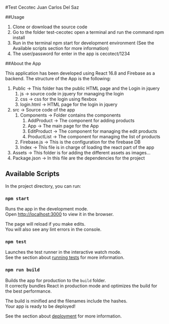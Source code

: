 #Test Cecotec Juan Carlos Del Saz

##Usage

1. Clone or download the source code
2. Go to the folder test-cecotec open a terminal and run the command npm install
3. Run in the terminal npm start for development environment (See the Available scripts section for more information)
4. The user/password for enter in the app is cecotect/1234

##About the App

This application has been developed using React 16.8 and Firebase as a backend.
The structure of the App is the following:

1. Public -> This folder has the public HTML page and the Login in jquery
   1. js -> source code in jquery for managing the login
   2. css -> css for the login using flexbox
   3. login.html -> HTML page for the login in jquery
2. src -> Source code of the app
   1. Components -> Folder contains the components
      1. AddProduct -> The component for adding products
      2. App -> The main page for the App
      3. EditProduct -> The component for managing the edit products
      4. ProductList -> The component for managing the list of products
   2. Firebase.js -> This is the configuration for the firebase DB
   3. Index -> This file is in charge of loading the react part of the app
3. Assets -> This folder is for adding the different assets as images...
4. Package.json -> In this file are the dependencies for the project

## Available Scripts

In the project directory, you can run:

### `npm start`

Runs the app in the development mode.<br>
Open [http://localhost:3000](http://localhost:3000) to view it in the browser.

The page will reload if you make edits.<br>
You will also see any lint errors in the console.

### `npm test`

Launches the test runner in the interactive watch mode.<br>
See the section about [running tests](https://facebook.github.io/create-react-app/docs/running-tests) for more information.

### `npm run build`

Builds the app for production to the `build` folder.<br>
It correctly bundles React in production mode and optimizes the build for the best performance.

The build is minified and the filenames include the hashes.<br>
Your app is ready to be deployed!

See the section about [deployment](https://facebook.github.io/create-react-app/docs/deployment) for more information.
